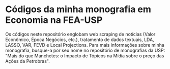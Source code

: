 # Códigos da minha monografia em Economia na FEA-USP
Os códigos neste repositório englobam web scraping de notícias (Valor Econômico, Época Negócios, etc.), tratamento de dados textuais, LDA, LASSO, VAR, FEVD e Local Projections. Para mais informações sobre minha monografia, busque-a por seu nome no repositório de monografias da USP: "Mais do que Manchetes: o Impacto de Tópicos na Mídia sobre o preço das Ações da Petrobras".
